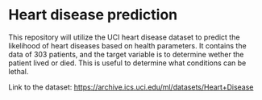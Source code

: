 # Heart disease prediction
This repository will utilize the UCI heart disease dataset to predict the likelihood of heart diseases based on health parameters.
It contains the data of 303 patients, and the target variable is to determine wether the patient lived or died. This is useful to determine what conditions can be lethal.

Link to the dataset: https://archive.ics.uci.edu/ml/datasets/Heart+Disease
